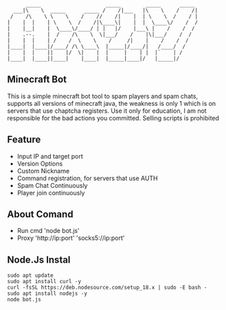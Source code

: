 
```                                                              
      _____                     _____        _____      _____ 
  ___|\    \  _____      _____ /    /|___   |\    \    /    /|
 /    /\    \ \    \    /    //    /|    |  | \    \  /    / |
|    |  |    | \    \  /    /|\____\|    |  |  \____\/    /  /
|    |__|    |  \____\/____/ | |   |/    |___\ |    /    /  / 
|    .--.    |  /    /\    \  \|___/    /    |\|___/    /  /  
|    |  |    | /    /  \    \    /     /|    |    /    /  /   
|____|  |____|/____/ /\ \____\  |_____|/____/|   /____/  /    
|    |  |    ||    |/  \|    |  |     |    | |  |`    | /     
|____|  |____||____|    |____|  |_____|____|/   |_____|/          
```
## Minecraft Bot
This is a simple minecraft bot tool to spam players and spam chats, supports all versions of minecraft java, the weakness is only 1 which is on servers that use chaptcha registers. Use it only for education, I am not responsible for the bad actions you committed. Selling scripts is prohibited
## Feature
- Input IP and target port
- Version Options
- Custom Nickname
- Command registration, for servers that use AUTH
- Spam Chat Continuously
- Player join continuously

## About Comand 
- Run cmd 'node bot.js'
- Proxy 'http://ip:port' 'socks5://ip:port'


## Node.Js Instal
```
sudo apt update
sudo apt install curl -y
curl -fsSL https://deb.nodesource.com/setup_18.x | sudo -E bash -
sudo apt install nodejs -y
node bot.js
```